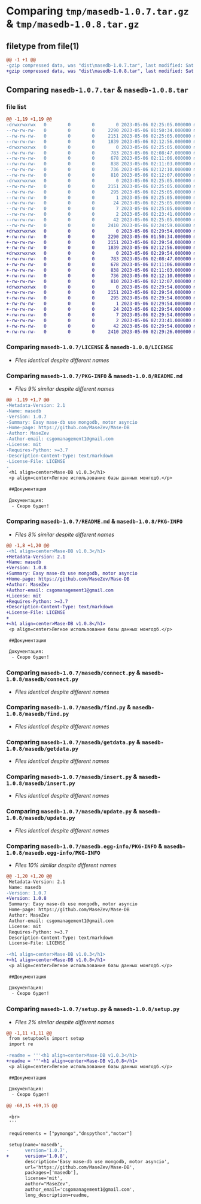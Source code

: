 # Comparing `tmp/masedb-1.0.7.tar.gz` & `tmp/masedb-1.0.8.tar.gz`

## filetype from file(1)

```diff
@@ -1 +1 @@
-gzip compressed data, was "dist\masedb-1.0.7.tar", last modified: Sat May  6 02:25:05 2023, max compression
+gzip compressed data, was "dist\masedb-1.0.8.tar", last modified: Sat May  6 02:29:54 2023, max compression
```

## Comparing `masedb-1.0.7.tar` & `masedb-1.0.8.tar`

### file list

```diff
@@ -1,19 +1,19 @@
-drwxrwxrwx   0        0        0        0 2023-05-06 02:25:05.000000 masedb-1.0.7/
--rw-rw-rw-   0        0        0     2290 2023-05-06 01:50:34.000000 masedb-1.0.7/LICENSE
--rw-rw-rw-   0        0        0     2151 2023-05-06 02:25:05.000000 masedb-1.0.7/PKG-INFO
--rw-rw-rw-   0        0        0     1839 2023-05-06 02:12:56.000000 masedb-1.0.7/README.md
-drwxrwxrwx   0        0        0        0 2023-05-06 02:25:05.000000 masedb-1.0.7/masedb/
--rw-rw-rw-   0        0        0      783 2023-05-06 02:08:47.000000 masedb-1.0.7/masedb/connect.py
--rw-rw-rw-   0        0        0      678 2023-05-06 02:11:06.000000 masedb-1.0.7/masedb/find.py
--rw-rw-rw-   0        0        0      838 2023-05-06 02:11:03.000000 masedb-1.0.7/masedb/getdata.py
--rw-rw-rw-   0        0        0      736 2023-05-06 02:12:10.000000 masedb-1.0.7/masedb/insert.py
--rw-rw-rw-   0        0        0      810 2023-05-06 02:12:07.000000 masedb-1.0.7/masedb/update.py
-drwxrwxrwx   0        0        0        0 2023-05-06 02:25:05.000000 masedb-1.0.7/masedb.egg-info/
--rw-rw-rw-   0        0        0     2151 2023-05-06 02:25:05.000000 masedb-1.0.7/masedb.egg-info/PKG-INFO
--rw-rw-rw-   0        0        0      295 2023-05-06 02:25:05.000000 masedb-1.0.7/masedb.egg-info/SOURCES.txt
--rw-rw-rw-   0        0        0        1 2023-05-06 02:25:05.000000 masedb-1.0.7/masedb.egg-info/dependency_links.txt
--rw-rw-rw-   0        0        0       24 2023-05-06 02:25:05.000000 masedb-1.0.7/masedb.egg-info/requires.txt
--rw-rw-rw-   0        0        0        7 2023-05-06 02:25:05.000000 masedb-1.0.7/masedb.egg-info/top_level.txt
--rw-rw-rw-   0        0        0        2 2023-05-06 02:23:41.000000 masedb-1.0.7/masedb.egg-info/zip-safe
--rw-rw-rw-   0        0        0       42 2023-05-06 02:25:05.000000 masedb-1.0.7/setup.cfg
--rw-rw-rw-   0        0        0     2410 2023-05-06 02:24:59.000000 masedb-1.0.7/setup.py
+drwxrwxrwx   0        0        0        0 2023-05-06 02:29:54.000000 masedb-1.0.8/
+-rw-rw-rw-   0        0        0     2290 2023-05-06 01:50:34.000000 masedb-1.0.8/LICENSE
+-rw-rw-rw-   0        0        0     2151 2023-05-06 02:29:54.000000 masedb-1.0.8/PKG-INFO
+-rw-rw-rw-   0        0        0     1839 2023-05-06 02:12:56.000000 masedb-1.0.8/README.md
+drwxrwxrwx   0        0        0        0 2023-05-06 02:29:54.000000 masedb-1.0.8/masedb/
+-rw-rw-rw-   0        0        0      783 2023-05-06 02:08:47.000000 masedb-1.0.8/masedb/connect.py
+-rw-rw-rw-   0        0        0      678 2023-05-06 02:11:06.000000 masedb-1.0.8/masedb/find.py
+-rw-rw-rw-   0        0        0      838 2023-05-06 02:11:03.000000 masedb-1.0.8/masedb/getdata.py
+-rw-rw-rw-   0        0        0      736 2023-05-06 02:12:10.000000 masedb-1.0.8/masedb/insert.py
+-rw-rw-rw-   0        0        0      810 2023-05-06 02:12:07.000000 masedb-1.0.8/masedb/update.py
+drwxrwxrwx   0        0        0        0 2023-05-06 02:29:54.000000 masedb-1.0.8/masedb.egg-info/
+-rw-rw-rw-   0        0        0     2151 2023-05-06 02:29:54.000000 masedb-1.0.8/masedb.egg-info/PKG-INFO
+-rw-rw-rw-   0        0        0      295 2023-05-06 02:29:54.000000 masedb-1.0.8/masedb.egg-info/SOURCES.txt
+-rw-rw-rw-   0        0        0        1 2023-05-06 02:29:54.000000 masedb-1.0.8/masedb.egg-info/dependency_links.txt
+-rw-rw-rw-   0        0        0       24 2023-05-06 02:29:54.000000 masedb-1.0.8/masedb.egg-info/requires.txt
+-rw-rw-rw-   0        0        0        7 2023-05-06 02:29:54.000000 masedb-1.0.8/masedb.egg-info/top_level.txt
+-rw-rw-rw-   0        0        0        2 2023-05-06 02:23:41.000000 masedb-1.0.8/masedb.egg-info/zip-safe
+-rw-rw-rw-   0        0        0       42 2023-05-06 02:29:54.000000 masedb-1.0.8/setup.cfg
+-rw-rw-rw-   0        0        0     2410 2023-05-06 02:29:26.000000 masedb-1.0.8/setup.py
```

### Comparing `masedb-1.0.7/LICENSE` & `masedb-1.0.8/LICENSE`

 * *Files identical despite different names*

### Comparing `masedb-1.0.7/PKG-INFO` & `masedb-1.0.8/README.md`

 * *Files 9% similar despite different names*

```diff
@@ -1,19 +1,7 @@
-Metadata-Version: 2.1
-Name: masedb
-Version: 1.0.7
-Summary: Easy mase-db use mongodb, motor asyncio
-Home-page: https://github.com/MaseZev/Mase-DB
-Author: MaseZev
-Author-email: csgomanagement1@gmail.com
-License: mit
-Requires-Python: >=3.7
-Description-Content-Type: text/markdown
-License-File: LICENSE
-
 <h1 align=center>Mase-DB v1.0.3</h1>
 <p align=center>Легкое использование базы данных монгодб.</p>
 
 ##Документация
 
 Документация:
  - Скоро будет!
```

### Comparing `masedb-1.0.7/README.md` & `masedb-1.0.8/PKG-INFO`

 * *Files 8% similar despite different names*

```diff
@@ -1,8 +1,20 @@
-<h1 align=center>Mase-DB v1.0.3</h1>
+Metadata-Version: 2.1
+Name: masedb
+Version: 1.0.8
+Summary: Easy mase-db use mongodb, motor asyncio
+Home-page: https://github.com/MaseZev/Mase-DB
+Author: MaseZev
+Author-email: csgomanagement1@gmail.com
+License: mit
+Requires-Python: >=3.7
+Description-Content-Type: text/markdown
+License-File: LICENSE
+
+<h1 align=center>Mase-DB v1.0.8</h1>
 <p align=center>Легкое использование базы данных монгодб.</p>
 
 ##Документация
 
 Документация:
  - Скоро будет!
```

### Comparing `masedb-1.0.7/masedb/connect.py` & `masedb-1.0.8/masedb/connect.py`

 * *Files identical despite different names*

### Comparing `masedb-1.0.7/masedb/find.py` & `masedb-1.0.8/masedb/find.py`

 * *Files identical despite different names*

### Comparing `masedb-1.0.7/masedb/getdata.py` & `masedb-1.0.8/masedb/getdata.py`

 * *Files identical despite different names*

### Comparing `masedb-1.0.7/masedb/insert.py` & `masedb-1.0.8/masedb/insert.py`

 * *Files identical despite different names*

### Comparing `masedb-1.0.7/masedb/update.py` & `masedb-1.0.8/masedb/update.py`

 * *Files identical despite different names*

### Comparing `masedb-1.0.7/masedb.egg-info/PKG-INFO` & `masedb-1.0.8/masedb.egg-info/PKG-INFO`

 * *Files 10% similar despite different names*

```diff
@@ -1,20 +1,20 @@
 Metadata-Version: 2.1
 Name: masedb
-Version: 1.0.7
+Version: 1.0.8
 Summary: Easy mase-db use mongodb, motor asyncio
 Home-page: https://github.com/MaseZev/Mase-DB
 Author: MaseZev
 Author-email: csgomanagement1@gmail.com
 License: mit
 Requires-Python: >=3.7
 Description-Content-Type: text/markdown
 License-File: LICENSE
 
-<h1 align=center>Mase-DB v1.0.3</h1>
+<h1 align=center>Mase-DB v1.0.8</h1>
 <p align=center>Легкое использование базы данных монгодб.</p>
 
 ##Документация
 
 Документация:
  - Скоро будет!
```

### Comparing `masedb-1.0.7/setup.py` & `masedb-1.0.8/setup.py`

 * *Files 2% similar despite different names*

```diff
@@ -1,11 +1,11 @@
 from setuptools import setup
 import re
 
-readme = '''<h1 align=center>Mase-DB v1.0.3</h1>
+readme = '''<h1 align=center>Mase-DB v1.0.8</h1>
 <p align=center>Легкое использование базы данных монгодб.</p>
 
 ##Документация
 
 Документация:
  - Скоро будет!
 
@@ -69,15 +69,15 @@
 
 <br>
 '''
 
 requirements = ["pymongo","dnspython","motor"]
 
 setup(name='masedb',
-      version='1.0.7',
+      version='1.0.8',
       description='Easy mase-db use mongodb, motor asyncio',
       url='https://github.com/MaseZev/Mase-DB',
       packages=['masedb'],
       license='mit',
       author="MaseZev",
       author_email='csgomanagement1@gmail.com',
       long_description=readme,
```

